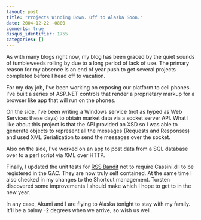 ```yaml
---
layout: post
title: "Projects Winding Down. Off to Alaska Soon."
date: 2004-12-22 -0800
comments: true
disqus_identifier: 1755
categories: []
---
```

As with many blogs right now, my blog has been graced by the quiet
sounds of tumbleweeds rolling by due to a long period of lack of use.
The primary reason for my absence is an end of year push to get several
projects completed before I head off to vacation.

For my day job, I've been working on exposing our platform to cell
phones. I've built a series of ASP.NET controls that render a
proprietary markup for a browser like app that will run on the phones.

On the side, I've been writing a Windows service (not as hyped as Web
Services these days) to obtain market data via a socket server API. What
I like about this project is that the API provided an XSD so I was able
to generate objects to represent all the messages (Requests and
Responses) and used XML Serialization to send the messages over the
socket.

Also on the side, I've worked on an app to post data from a SQL database
over to a perl script via XML over HTTP.

Finally, I updated the unit tests for [RSS
Bandit](http://www.rssbandit.org/) not to require Cassini.dll to be
registered in the GAC. They are now truly self contained. At the same
time I also checked in my changes to the Shortcut management. Torsten
discovered some improvements I should make which I hope to get to in the
new year.

In any case, Akumi and I are flying to Alaska tonight to stay with my
family. It'll be a balmy -2 degrees when we arrive, so wish us well.


